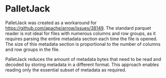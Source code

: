# PalletJack

PalletJack was created as a workaround for https://github.com/apache/arrow/issues/38149.
The standard parquet reader is not ideal for files with numerous columns and row groups, as it requires parsing the entire metadata section each time the file is opened. The size of this metadata section is proportional to the number of columns and row groups in the file.

PalletJack reduces the amount of metadata bytes that need to be read and decoded by storing metadata in a different format. This approach enables reading only the essential subset of metadata as required.
